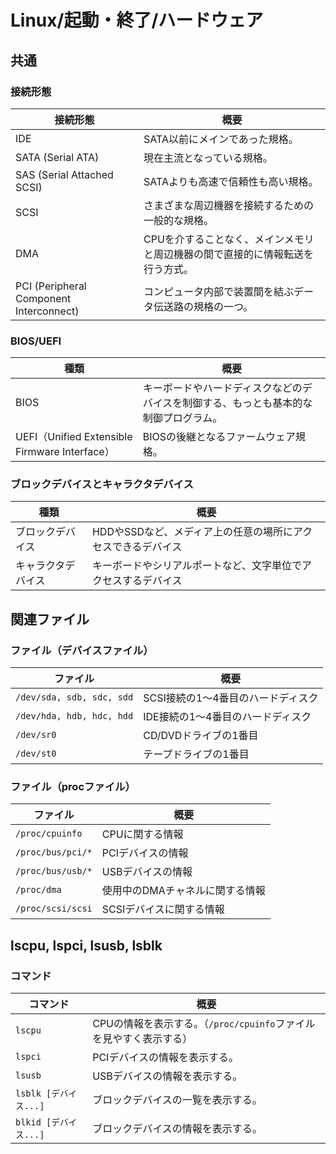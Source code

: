# Linux/起動・終了/ハードウェア

## 共通

### 接続形態

| 接続形態                                | 概要                                                         |
| --------------------------------------- | ------------------------------------------------------------ |
| IDE                                     | SATA以前にメインであった規格。                               |
| SATA (Serial ATA)                       | 現在主流となっている規格。                                   |
| SAS (Serial Attached SCSI)              | SATAよりも高速で信頼性も高い規格。                           |
| SCSI                                    | さまざまな周辺機器を接続するための一般的な規格。             |
| DMA                                     | CPUを介することなく、メインメモリと周辺機器の間で直接的に情報転送を行う方式。 |
| PCI (Peripheral Component Interconnect) | コンピュータ内部で装置間を結ぶデータ伝送路の規格の一つ。     |

### BIOS/UEFI

| 種類                                          | 概要                                                         |
| --------------------------------------------- | ------------------------------------------------------------ |
| BIOS                                          | キーボードやハードディスクなどのデバイスを制御する、もっとも基本的な制御プログラム。 |
| UEFI（Unified Extensible Firmware Interface） | BIOSの後継となるファームウェア規格。                         |

### ブロックデバイスとキャラクタデバイス

| 種類               | 概要                                                         |
| ------------------ | ------------------------------------------------------------ |
| ブロックデバイス   | HDDやSSDなど、メディア上の任意の場所にアクセスできるデバイス |
| キャラクタデバイス | キーボードやシリアルポートなど、文字単位でアクセスするデバイス |

## 関連ファイル

### ファイル（デバイスファイル）

| ファイル                  | 概要                               |
| ------------------------- | ---------------------------------- |
| `/dev/sda, sdb, sdc, sdd` | SCSI接続の1〜4番目のハードディスク |
| `/dev/hda, hdb, hdc, hdd` | IDE接続の1〜4番目のハードディスク  |
| `/dev/sr0`                | CD/DVDドライブの1番目              |
| `/dev/st0`                | テープドライブの1番目              |

### ファイル（procファイル）

| ファイル          | 概要                            |
| ----------------- | ------------------------------- |
| `/proc/cpuinfo`   | CPUに関する情報                 |
| `/proc/bus/pci/*` | PCIデバイスの情報               |
| `/proc/bus/usb/*` | USBデバイスの情報               |
| `/proc/dma`       | 使用中のDMAチャネルに関する情報 |
| `/proc/scsi/scsi` | SCSIデバイスに関する情報        |

## lscpu, lspci, lsusb, lsblk

### コマンド

| コマンド              | 概要                                                         |
| --------------------- | ------------------------------------------------------------ |
| `lscpu`               | CPUの情報を表示する。（`/proc/cpuinfo`ファイルを見やすく表示する） |
| `lspci`               | PCIデバイスの情報を表示する。                                |
| `lsusb`               | USBデバイスの情報を表示する。                                |
| `lsblk [デバイス...]` | ブロックデバイスの一覧を表示する。                           |
| `blkid [デバイス...]` | ブロックデバイスの情報を表示する。                           |

